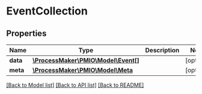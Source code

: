 # EventCollection

## Properties
Name | Type | Description | Notes
------------ | ------------- | ------------- | -------------
**data** | [**\ProcessMaker\PMIO\Model\Event[]**](Event.md) |  | [optional] 
**meta** | [**\ProcessMaker\PMIO\Model\Meta**](Meta.md) |  | [optional] 

[[Back to Model list]](../README.md#documentation-for-models) [[Back to API list]](../README.md#documentation-for-api-endpoints) [[Back to README]](../README.md)


